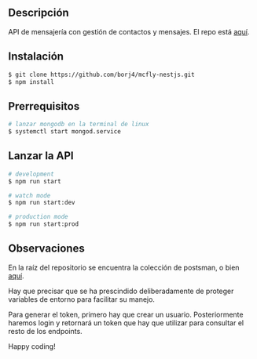 ## Descripción

API de mensajería con gestión de contactos y mensajes. El repo está [aquí](https://github.com/borj4/mcfly-nestjs.git).

## Instalación

```bash
$ git clone https://github.com/borj4/mcfly-nestjs.git
$ npm install
```

## Prerrequisitos

```bash
# lanzar mongodb en la terminal de linux
$ systemctl start mongod.service
```
## Lanzar la API

```bash
# development
$ npm run start

# watch mode
$ npm run start:dev

# production mode
$ npm run start:prod
```

## Observaciones

En la raíz del repositorio se encuentra la colección de postsman, o bien [aquí](mcfly-nestjs.postman_collection.json).

Hay que precisar que se ha prescindido deliberadamente de proteger variables de entorno para facilitar su manejo.

Para generar el token, primero hay que crear un usuario. Posteriormente haremos login y retornará un token que hay que utilizar para consultar el resto de los endpoints.

Happy coding!
